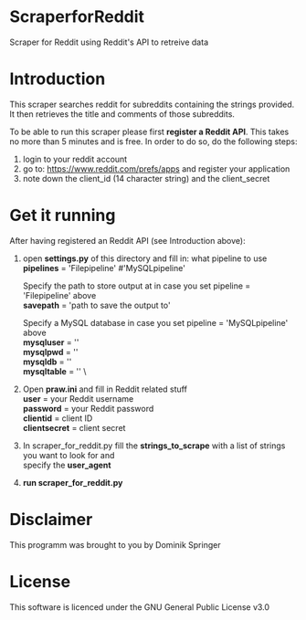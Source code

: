 # ScraperforReddit
Scraper for Reddit using Reddit's API to retreive data

# Introduction
This scraper searches reddit for subreddits containing the strings provided.
It then retrieves the title and comments of those subreddits.

To be able to run this scraper please first **register a Reddit API**. This takes no more than 5 minutes and is free.
In order to do so, do the following steps:
1. login to your reddit account
2. go to: https://www.reddit.com/prefs/apps and register your application 
3. note down the client_id (14 character string) and the client_secret

# Get it running
After having registered an Reddit API (see Introduction above): 
1. open **settings.py** of this directory and fill in:
    what pipeline to use \
    **pipelines** = 'Filepipeline' #'MySQLpipeline'

    Specify the path to store output at in case you set pipeline = 'Filepipeline' above \
    **savepath** = 'path to save the output to'

    Specify a MySQL database in case you set pipeline = 'MySQLpipeline' above \
    **mysqluser** = '' \
    **mysqlpwd** = '' \
    **mysqldb** = '' \
    **mysqltable** = '' \
3. Open **praw.ini** and fill in Reddit related stuff \
    **user** = your Reddit username \
    **password** = your Reddit password  \
    **clientid** = client ID \
    **clientsecret** = client secret
3. In scraper_for_reddit.py fill the **strings_to_scrape** with a list of strings you want to look for and \
    specify the **user_agent** 
2. **run scraper_for_reddit.py**

# Disclaimer
This programm was brought to you by Dominik Springer

# License
This software is licenced under the GNU General Public License v3.0


  


